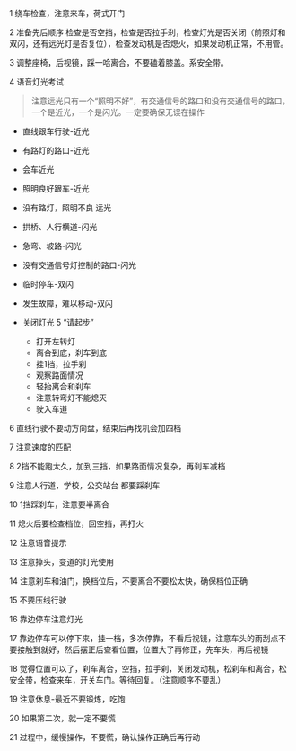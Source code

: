1 绕车检查，注意来车，荷式开门

2 准备先后顺序 检查是否空挡，检查是否拉手刹，检查灯光是否关闭（前照灯和双闪，还有远光灯是否复位），检查发动机是否熄火，如果发动机正常，不用管。

3 调整座椅，后视镜，踩一哈离合，不要磕着膝盖。系安全带。

4 语音灯光考试
> 注意远光只有一个“照明不好”，有交通信号的路口和没有交通信号的路口，一个是近光，一个是闪光。一定要确保无误在操作
+ 直线跟车行驶-近光
+ 有路灯的路口-近光
+ 会车近光
+ 照明良好跟车-近光

+ 没有路灯，照明不良 远光

+ 拱桥、人行横道-闪光
+ 急弯、坡路-闪光
+ 没有交通信号灯控制的路口-闪光

+ 临时停车-双闪
+ 发生故障，难以移动-双闪

+ 关闭灯光
5 “请起步”
    + 打开左转灯
    + 离合到底，刹车到底
    + 挂1挡，拉手刹
    + 观察路面情况
    + 轻抬离合和刹车
    + 注意转弯灯不能熄灭
    + 驶入车道



6 直线行驶不要动方向盘，结束后再找机会加四档

7 注意速度的匹配

8 2挡不能跑太久，加到三挡，如果路面情况复杂，再刹车减档

9 注意人行道，学校，公交站台 都要踩刹车

10 1挡踩刹车，注意要半离合

11 熄火后要检查档位，回空挡，再打火

12 注意语音提示

13 注意掉头，变道的灯光使用

14 注意刹车和油门，换档位后，不要离合不要松太快，确保档位正确

15 不要压线行驶

16 靠边停车注意灯光

17 靠边停车可以停下来，挂一档，多次停靠，不看后视镜，注意车头的雨刮点不要接触到就好，然后摆正后查看位置，位置大了再修正，先车头，再后视镜

18 觉得位置可以了，刹车离合，空挡，拉手刹，关闭发动机，松刹车和离合，松安全带，检查来车，开关车门。等待回复。（注意顺序不要乱）

19 注意休息-最近不要锻炼，吃饱

20 如果第二次，就一定不要慌

21 过程中，缓慢操作，不要慌，确认操作正确后再行动